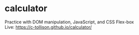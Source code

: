 # calculator </br>
Practice with DOM manipulation, JavaScript, and CSS Flex-box </br>
Live: https://c-tollison.github.io/calculator/
